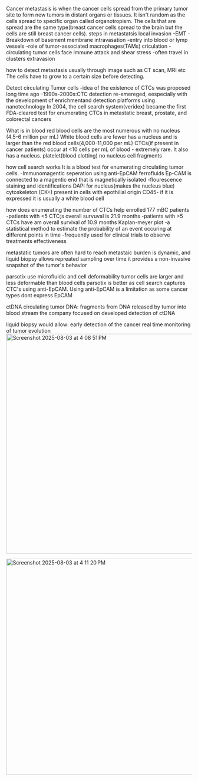 Cancer metastasis is when the cancer cells spread from the primary tumor site to form new tumors in distant organs or tissues. 
It isn't random as the cells spread to specific organ called organotropism. 
The cells that are spread are the same type(breast cancer cells spread to the brain but the cells are still breast cancer cells).
steps in metastatsis
local invasion
-EMT
-Breakdown of basement membrane
intravasation
-entry into blood or lymp vessels 
-role of tumor-associated macrophages(TAMs)
criculation
-circulating tumor cells face immune attack and shear stress
-often travel in clusters
extravasion 

how to detect metastasis
usually through image such as CT scan, MRI etc
The cells have to grow to a certain size before detecting.

Detect circulating Tumor cells 
-idea of the existence of CTCs was proposed long time ago
-1990s-2000s:CTC detection re-emereged, eespecially with the development of enrichmentand detection platforms using nanotechnology
In 2004, the cell search system(veridex) became the first FDA-cleared test for enumerating CTCs in metastatic breast, prostate, and colorectal cancers

What is in blood 
red blood cells are the most numerous with no nucleus (4.5-6 million per mL)
White blood cells are fewer has a nucleus and is larger than the red blood cells(4,000-11,000 per mL)
CTCs(if present in cancer patients) occur at <10 cells per mL of blood - extremely rare. It also has a nucleus.
platelet(blood clotting) no nucleus cell fragments 

how cell search works
It is a blood test for enumerating circulating tumor cells.
-Immunomagentic seperation using anti-EpCAM ferrofluids
Ep-CAM is connected to a magentic end that is magnetically isolated
-flourescence staining and identifications
DAPI for nucleus(makes the nucleus blue)
cytoskeleton (CK+) present in cells with epothilial origin
CD45- if it is expressed it is usually a white blood cell

how does enumerating the number of CTCs help
enrolled 177 mBC patients
-patients with <5 CTC;s overall survuval is 21.9 months
-patients with >5 CTCs have am overall survival of 10.9 months 
Kaplan-meyer plot
-a statistical method to estimate the probability of an event occuring at different points in time
-frequently used for clinical trials to observe treatments effectiveness

metastatic tumors are often hard to reach
metastaic burden is dynamic, and liquid biopsy allows repreated sampling over time
it provides a non-invasive snapshot of the tumor's behavior

parsotix use microfluidic and cell deformability 
tumor cells are larger and less deformable than blood cells
parsotix is better as cell search captures CTC's using anti-EpCAM. Using anti-EpCAM is a limitation as some cancer types dont express EpCAM

ctDNA
circulating tumor DNA: fragments from DNA released by tumor into blood stream
the company focused on developed detection of ctDNA

liquid biopsy would allow:
early detection of the cancer 
real time monitoring of tumor evolution
<img width="900" height="596" alt="Screenshot 2025-08-03 at 4 08 51 PM" src="https://github.com/user-attachments/assets/05c3f57f-cf53-4549-84a8-9273f72991b9" />

<img width="889" height="586" alt="Screenshot 2025-08-03 at 4 11 20 PM" src="https://github.com/user-attachments/assets/3a3d3350-ea81-4040-9d72-72064b9d83c0" />


